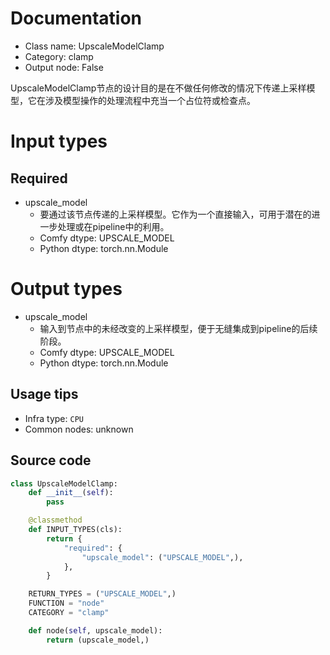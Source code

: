 
# Documentation
- Class name: UpscaleModelClamp
- Category: clamp
- Output node: False

UpscaleModelClamp节点的设计目的是在不做任何修改的情况下传递上采样模型，它在涉及模型操作的处理流程中充当一个占位符或检查点。

# Input types
## Required
- upscale_model
    - 要通过该节点传递的上采样模型。它作为一个直接输入，可用于潜在的进一步处理或在pipeline中的利用。
    - Comfy dtype: UPSCALE_MODEL
    - Python dtype: torch.nn.Module

# Output types
- upscale_model
    - 输入到节点中的未经改变的上采样模型，便于无缝集成到pipeline的后续阶段。
    - Comfy dtype: UPSCALE_MODEL
    - Python dtype: torch.nn.Module


## Usage tips
- Infra type: `CPU`
- Common nodes: unknown


## Source code
```python
class UpscaleModelClamp:
    def __init__(self):
        pass

    @classmethod
    def INPUT_TYPES(cls):
        return {
            "required": {
                "upscale_model": ("UPSCALE_MODEL",),
            },
        }

    RETURN_TYPES = ("UPSCALE_MODEL",)
    FUNCTION = "node"
    CATEGORY = "clamp"

    def node(self, upscale_model):
        return (upscale_model,)

```

